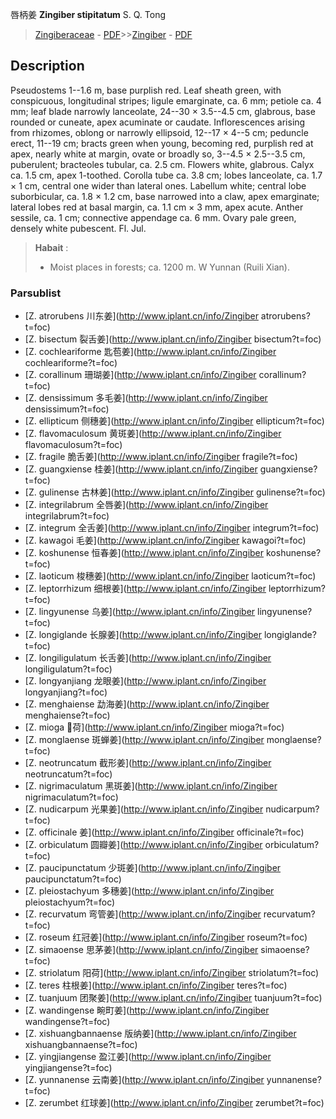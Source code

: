 唇柄姜 **Zingiber stipitatum** S. Q. Tong

> [Zingiberaceae](http://www.iplant.cn/info/Zingiberaceae?t=foc) - [PDF](http://www.iplant.cn/foc/pdf/Zingiberaceae.pdf)>>[Zingiber](http://www.iplant.cn/info/Zingiber?t=foc) - [PDF](http://www.iplant.cn/foc/pdf/Zingiber.pdf)

## Description

Pseudostems 1--1.6 m, base purplish red. Leaf sheath green, with conspicuous, longitudinal stripes; ligule emarginate, ca. 6 mm; petiole ca. 4 mm; leaf blade narrowly lanceolate, 24--30 × 3.5--4.5 cm, glabrous, base rounded or cuneate, apex acuminate or caudate. Inflorescences arising from rhizomes, oblong or narrowly ellipsoid, 12--17 × 4--5 cm; peduncle erect, 11--19 cm; bracts green when young, becoming red, purplish red at apex, nearly white at margin, ovate or broadly so, 3--4.5 × 2.5--3.5 cm, puberulent; bracteoles tubular, ca. 2.5 cm. Flowers white, glabrous. Calyx ca. 1.5 cm, apex 1-toothed. Corolla tube ca. 3.8 cm; lobes lanceolate, ca. 1.7 × 1 cm, central one wider than lateral ones. Labellum white; central lobe suborbicular, ca. 1.8 × 1.2 cm, base narrowed into a claw, apex emarginate; lateral lobes red at basal margin, ca. 1.1 cm × 3 mm, apex acute. Anther sessile, ca. 1 cm; connective appendage ca. 6 mm. Ovary pale green, densely white pubescent. Fl. Jul.

> **Habait** : 
>* Moist places in forests; ca. 1200 m. W Yunnan (Ruili Xian).

### Parsublist

* [Z.  atrorubens  川东姜](http://www.iplant.cn/info/Zingiber atrorubens?t=foc)
* [Z.  bisectum  裂舌姜](http://www.iplant.cn/info/Zingiber bisectum?t=foc)
* [Z.  cochleariforme  匙苞姜](http://www.iplant.cn/info/Zingiber cochleariforme?t=foc)
* [Z.  corallinum  珊瑚姜](http://www.iplant.cn/info/Zingiber corallinum?t=foc)
* [Z.  densissimum  多毛姜](http://www.iplant.cn/info/Zingiber densissimum?t=foc)
* [Z.  ellipticum  侧穗姜](http://www.iplant.cn/info/Zingiber ellipticum?t=foc)
* [Z.  flavomaculosum  黄斑姜](http://www.iplant.cn/info/Zingiber flavomaculosum?t=foc)
* [Z.  fragile  脆舌姜](http://www.iplant.cn/info/Zingiber fragile?t=foc)
* [Z.  guangxiense  桂姜](http://www.iplant.cn/info/Zingiber guangxiense?t=foc)
* [Z.  gulinense  古林姜](http://www.iplant.cn/info/Zingiber gulinense?t=foc)
* [Z.  integrilabrum  全唇姜](http://www.iplant.cn/info/Zingiber integrilabrum?t=foc)
* [Z.  integrum  全舌姜](http://www.iplant.cn/info/Zingiber integrum?t=foc)
* [Z.  kawagoi  毛姜](http://www.iplant.cn/info/Zingiber kawagoi?t=foc)
* [Z.  koshunense  恒春姜](http://www.iplant.cn/info/Zingiber koshunense?t=foc)
* [Z.  laoticum  梭穗姜](http://www.iplant.cn/info/Zingiber laoticum?t=foc)
* [Z.  leptorrhizum  细根姜](http://www.iplant.cn/info/Zingiber leptorrhizum?t=foc)
* [Z.  lingyunense  乌姜](http://www.iplant.cn/info/Zingiber lingyunense?t=foc)
* [Z.  longiglande  长腺姜](http://www.iplant.cn/info/Zingiber longiglande?t=foc)
* [Z.  longiligulatum  长舌姜](http://www.iplant.cn/info/Zingiber longiligulatum?t=foc)
* [Z.  longyanjiang  龙眼姜](http://www.iplant.cn/info/Zingiber longyanjiang?t=foc)
* [Z.  menghaiense  勐海姜](http://www.iplant.cn/info/Zingiber menghaiense?t=foc)
* [Z.  mioga  荷](http://www.iplant.cn/info/Zingiber mioga?t=foc)
* [Z.  monglaense  斑蝉姜](http://www.iplant.cn/info/Zingiber monglaense?t=foc)
* [Z.  neotruncatum  截形姜](http://www.iplant.cn/info/Zingiber neotruncatum?t=foc)
* [Z.  nigrimaculatum  黑斑姜](http://www.iplant.cn/info/Zingiber nigrimaculatum?t=foc)
* [Z.  nudicarpum  光果姜](http://www.iplant.cn/info/Zingiber nudicarpum?t=foc)
* [Z.  officinale  姜](http://www.iplant.cn/info/Zingiber officinale?t=foc)
* [Z.  orbiculatum  圆瓣姜](http://www.iplant.cn/info/Zingiber orbiculatum?t=foc)
* [Z.  paucipunctatum  少斑姜](http://www.iplant.cn/info/Zingiber paucipunctatum?t=foc)
* [Z.  pleiostachyum  多穗姜](http://www.iplant.cn/info/Zingiber pleiostachyum?t=foc)
* [Z.  recurvatum  弯管姜](http://www.iplant.cn/info/Zingiber recurvatum?t=foc)
* [Z.  roseum  红冠姜](http://www.iplant.cn/info/Zingiber roseum?t=foc)
* [Z.  simaoense  思茅姜](http://www.iplant.cn/info/Zingiber simaoense?t=foc)
* [Z.  striolatum  阳荷](http://www.iplant.cn/info/Zingiber striolatum?t=foc)
* [Z.  teres  柱根姜](http://www.iplant.cn/info/Zingiber teres?t=foc)
* [Z.  tuanjuum  团聚姜](http://www.iplant.cn/info/Zingiber tuanjuum?t=foc)
* [Z.  wandingense  畹町姜](http://www.iplant.cn/info/Zingiber wandingense?t=foc)
* [Z.  xishuangbannaense  版纳姜](http://www.iplant.cn/info/Zingiber xishuangbannaense?t=foc)
* [Z.  yingjiangense  盈江姜](http://www.iplant.cn/info/Zingiber yingjiangense?t=foc)
* [Z.  yunnanense  云南姜](http://www.iplant.cn/info/Zingiber yunnanense?t=foc)
* [Z.  zerumbet  红球姜](http://www.iplant.cn/info/Zingiber zerumbet?t=foc)
